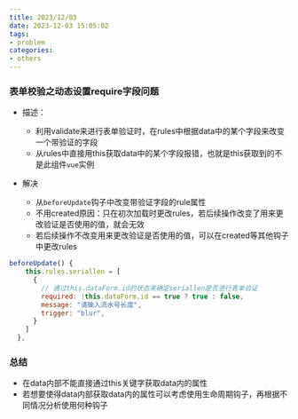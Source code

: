 ```yaml
---
title: 2023/12/03
date: 2023-12-03 15:05:02
tags:
- problem
categories:
- others
---
```


### 表单校验之动态设置require字段问题

- 描述：
  - 利用validate来进行表单验证时，在rules中根据data中的某个字段来改变一个带验证的字段
  - 从rules中直接用this获取data中的某个字段报错，也就是this获取到的不是此组件`vue`实例

- 解决
  - 从`beforeUpdate`钩子中改变带验证字段的rule属性
  - 不用created原因：只在初次加载时更改rules，若后续操作改变了用来更改验证是否使用的值，就会无效
  - 若后续操作不改变用来更改验证是否使用的值，可以在created等其他钩子中更改rules

```js
beforeUpdate() {
    this.rules.seriallen = [
      {
        // 通过this.dataForm.id的状态来确定seriallen是否进行表单验证
        required: !this.dataForm.id == true ? true : false,
        message: "请输入流水号长度",
        trigger: "blur",
      }
    ]
  },
```

### 总结

- 在data内部不能直接通过this关键字获取data内的属性
- 若想要使得data内部获取data内的属性可以考虑使用生命周期钩子，再根据不同情况分析使用何种钩子
